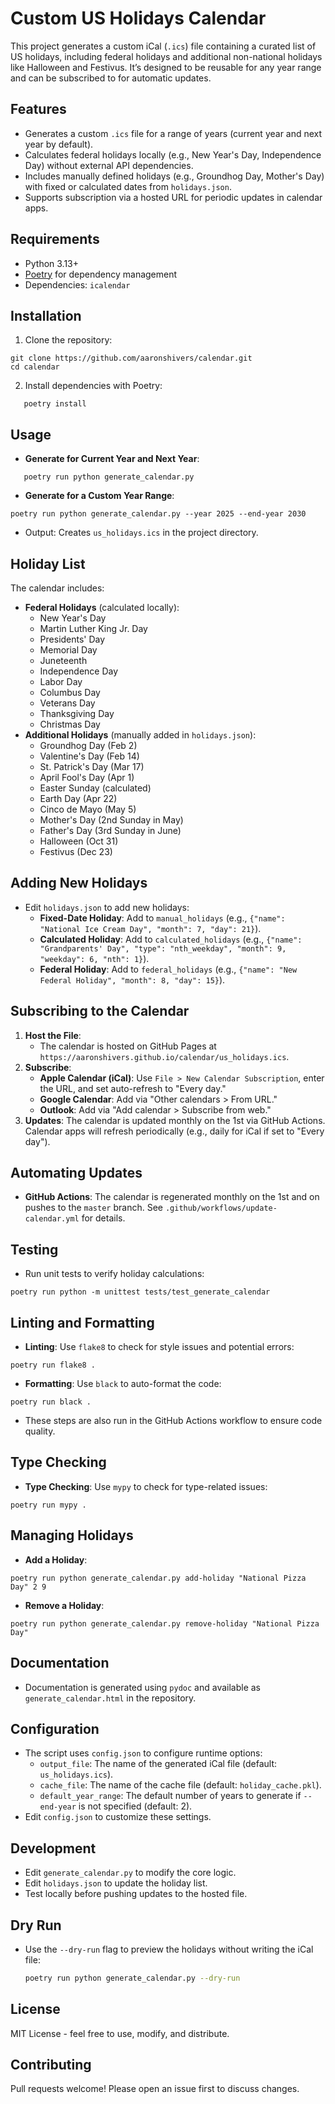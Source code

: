 # Custom US Holidays Calendar

This project generates a custom iCal (`.ics`) file containing a curated list of US holidays, including federal holidays and additional non-national holidays like Halloween and Festivus. It’s designed to be reusable for any year range and can be subscribed to for automatic updates.

## Features
- Generates a custom `.ics` file for a range of years (current year and next year by default).
- Calculates federal holidays locally (e.g., New Year's Day, Independence Day) without external API dependencies.
- Includes manually defined holidays (e.g., Groundhog Day, Mother's Day) with fixed or calculated dates from `holidays.json`.
- Supports subscription via a hosted URL for periodic updates in calendar apps.

## Requirements
- Python 3.13+
- [Poetry](https://python-poetry.org/) for dependency management
- Dependencies: `icalendar`

## Installation
1. Clone the repository:
```shell
git clone https://github.com/aaronshivers/calendar.git
cd calendar
```
2. Install dependencies with Poetry:
```shell
   poetry install
```

## Usage
- **Generate for Current Year and Next Year**:
```shell
   poetry run python generate_calendar.py
```
- **Generate for a Custom Year Range**:
```shell
poetry run python generate_calendar.py --year 2025 --end-year 2030
```
- Output: Creates `us_holidays.ics` in the project directory.

## Holiday List
The calendar includes:
- **Federal Holidays** (calculated locally):
  - New Year's Day
  - Martin Luther King Jr. Day
  - Presidents' Day
  - Memorial Day
  - Juneteenth
  - Independence Day
  - Labor Day
  - Columbus Day
  - Veterans Day
  - Thanksgiving Day
  - Christmas Day
- **Additional Holidays** (manually added in `holidays.json`):
  - Groundhog Day (Feb 2)
  - Valentine's Day (Feb 14)
  - St. Patrick's Day (Mar 17)
  - April Fool's Day (Apr 1)
  - Easter Sunday (calculated)
  - Earth Day (Apr 22)
  - Cinco de Mayo (May 5)
  - Mother's Day (2nd Sunday in May)
  - Father's Day (3rd Sunday in June)
  - Halloween (Oct 31)
  - Festivus (Dec 23)

## Adding New Holidays
- Edit `holidays.json` to add new holidays:
  - **Fixed-Date Holiday**: Add to `manual_holidays` (e.g., `{"name": "National Ice Cream Day", "month": 7, "day": 21}`).
  - **Calculated Holiday**: Add to `calculated_holidays` (e.g., `{"name": "Grandparents' Day", "type": "nth_weekday", "month": 9, "weekday": 6, "nth": 1}`).
  - **Federal Holiday**: Add to `federal_holidays` (e.g., `{"name": "New Federal Holiday", "month": 8, "day": 15}`).

## Subscribing to the Calendar
1. **Host the File**:
   - The calendar is hosted on GitHub Pages at `https://aaronshivers.github.io/calendar/us_holidays.ics`.
2. **Subscribe**:
   - **Apple Calendar (iCal)**: Use `File > New Calendar Subscription`, enter the URL, and set auto-refresh to "Every day."
   - **Google Calendar**: Add via "Other calendars > From URL."
   - **Outlook**: Add via "Add calendar > Subscribe from web."
3. **Updates**: The calendar is updated monthly on the 1st via GitHub Actions. Calendar apps will refresh periodically (e.g., daily for iCal if set to "Every day").

## Automating Updates
- **GitHub Actions**:
   The calendar is regenerated monthly on the 1st and on pushes to the `master` branch. See `.github/workflows/update-calendar.yml` for details.

## Testing
- Run unit tests to verify holiday calculations:
```shell
poetry run python -m unittest tests/test_generate_calendar
```

## Linting and Formatting
- **Linting**: Use `flake8` to check for style issues and potential errors:
```shell
poetry run flake8 .
```
- **Formatting**: Use `black` to auto-format the code:
```shell
poetry run black .
```
- These steps are also run in the GitHub Actions workflow to ensure code quality.

## Type Checking
- **Type Checking**: Use `mypy` to check for type-related issues:
```shell
poetry run mypy .
```

## Managing Holidays
- **Add a Holiday**:
```shell
poetry run python generate_calendar.py add-holiday "National Pizza Day" 2 9
```
- **Remove a Holiday**:
```shell
poetry run python generate_calendar.py remove-holiday "National Pizza Day"
```

## Documentation
- Documentation is generated using `pydoc` and available as `generate_calendar.html` in the repository.

## Configuration
- The script uses `config.json` to configure runtime options:
  - `output_file`: The name of the generated iCal file (default: `us_holidays.ics`).
  - `cache_file`: The name of the cache file (default: `holiday_cache.pkl`).
  - `default_year_range`: The default number of years to generate if `--end-year` is not specified (default: 2).
- Edit `config.json` to customize these settings.

## Development
- Edit `generate_calendar.py` to modify the core logic.
- Edit `holidays.json` to update the holiday list.
- Test locally before pushing updates to the hosted file.

## Dry Run
- Use the `--dry-run` flag to preview the holidays without writing the iCal file:
  ```bash
  poetry run python generate_calendar.py --dry-run
  
## License
MIT License - feel free to use, modify, and distribute.

## Contributing
Pull requests welcome! Please open an issue first to discuss changes.